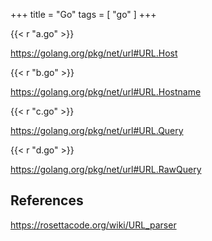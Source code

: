 +++
title = "Go"
tags = [ "go" ]
+++

{{< r "a.go" >}}

<https://golang.org/pkg/net/url#URL.Host>

{{< r "b.go" >}}

<https://golang.org/pkg/net/url#URL.Hostname>

{{< r "c.go" >}}

<https://golang.org/pkg/net/url#URL.Query>

{{< r "d.go" >}}

<https://golang.org/pkg/net/url#URL.RawQuery>

## References

<https://rosettacode.org/wiki/URL_parser>

